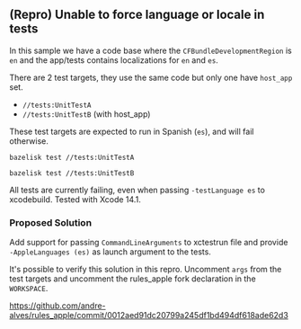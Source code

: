 ## (Repro) Unable to force language or locale in tests 

In this sample we have a code base where the `CFBundleDevelopmentRegion` is `en` and the app/tests contains localizations for `en` and `es`.

There are 2 test targets, they use the same code but only one have `host_app` set.

- `//tests:UnitTestA`
- `//tests:UnitTestB` (with host_app)

These test targets are expected to run in Spanish (`es`), and will fail otherwise.

```
bazelisk test //tests:UnitTestA

bazelisk test //tests:UnitTestB
```

All tests are currently failing, even when passing `-testLanguage es` to xcodebuild. Tested with Xcode 14.1.

### Proposed Solution

Add support for passing `CommandLineArguments` to xctestrun file and provide `-AppleLanguages (es)` as launch argument to the tests.

It's possible to verify this solution in this repro. Uncomment `args` from the test targets and uncomment the rules_apple fork declaration in the `WORKSPACE`.

https://github.com/andre-alves/rules_apple/commit/0012aed91dc20799a245df1bd494df618ade62d3
